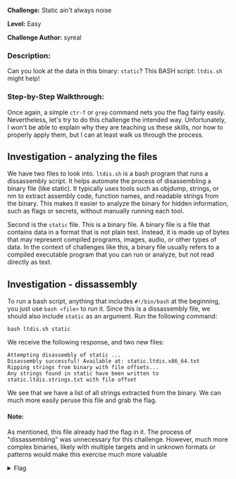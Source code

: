 **Challenge:** Static ain't always noise

**Level:** Easy

**Challenge Author:** syreal

### Description: 
Can you look at the data in this binary: `static`? This BASH script: `ltdis.sh` might help!

### Step-by-Step Walkthrough:
Once again, a simple `ctr-f` or `grep` command nets you the flag fairly easily. Nevertheless, let's try to do this challenge the intended way. Unfortunately, I won't be able to explain why they are teaching us these skills, nor how to properly apply them, but I can at least walk us through the process.

## Investigation - analyzing the files
We have two files to look into. `ltdis.sh` is a bash program that runs a dissassembly script. It helps automate the process of disassembling a binary file (like static). It typically uses tools such as objdump, strings, or nm to extract assembly code, function names, and readable strings from the binary. This makes it easier to analyze the binary for hidden information, such as flags or secrets, without manually running each tool.

Second is the `static` file. This is a binary file. A binary file is a file that contains data in a format that is not plain text. Instead, it is made up of bytes that may represent compiled programs, images, audio, or other types of data. In the context of challenges like this, a binary file usually refers to a compiled executable program that you can run or analyze, but not read directly as text.

## Investigation - dissassembly
To run a bash script, anything that includes `#!/bin/bash` at the beginning, you just use `bash <file>` to run it. Since this is a dissassembly file, we should also include `static` as an argument. Run the following command:

`bash ltdis.sh static`

We receive the following response, and two new files:

```
Attempting disassembly of static ...
Disassembly successful! Available at: static.ltdis.x86_64.txt
Ripping strings from binary with file offsets...
Any strings found in static have been written to static.ltdis.strings.txt with file offset
```

We see that we have a list of all strings extracted from the binary. We can much more easily peruse this file and grab the flag.

#### Note: 
As mentioned, this file already had the flag in it. The process of "dissassembling" was unnecessary for this challenge. However, much more complex binaries, likely with multiple targets and in unknown formats or patterns would make this exercise much more valuable

<details><summary>Flag</summary>
    <pre>
    picoCTF{d15a5m_t34s3r_1e6a7731}
    </pre>
   </details>